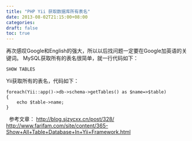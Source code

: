 ```yaml
---
title: "PHP Yii 获取数据库所有表名"
date: 2013-08-02T21:15:00+08:00
categories: 
draft: false
toc: true
---
```


再次感叹Google和English的强大，所以以后找问题一定要在Google加英语的关键词。 MySQL获取所有的表名很简单，就一行代码如下： 
    
    
    SHOW TABLES

Yii获取所有的表名，代码如下： 
    
    
    foreach(Yii::app()->db->schema->getTables() as $name=>$table)
    {
    	echo $table->name;
    }

  参考文章： <http://blog.sjzycxx.cn/post/328/> <http://www.farifam.com/site/content/365-Show+All+Table+Database+In+Yii+Framework.html>